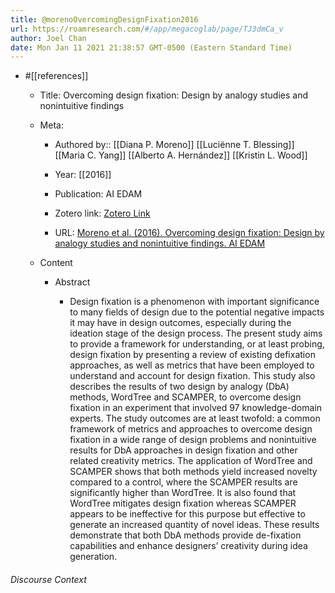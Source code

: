 ```yaml
---
title: @morenoOvercomingDesignFixation2016
url: https://roamresearch.com/#/app/megacoglab/page/TJ3dmCa_v
author: Joel Chan
date: Mon Jan 11 2021 21:38:57 GMT-0500 (Eastern Standard Time)
---
```


- #[[references]]

    - Title: Overcoming design fixation: Design by analogy studies and nonintuitive findings

    - Meta:

        - Authored by:: [[Diana P. Moreno]] [[Luciënne T. Blessing]] [[Maria C. Yang]] [[Alberto A. Hernández]] [[Kristin L. Wood]]

        - Year: [[2016]]

        - Publication: AI EDAM

        - Zotero link: [Zotero Link](zotero://select/items/1_B5UVG245)

        - URL: [Moreno et al. (2016). Overcoming design fixation: Design by analogy studies and nonintuitive findings. AI EDAM](https://www.cambridge.org/core/journals/ai-edam/article/overcoming-design-fixation-design-by-analogy-studies-and-nonintuitive-findings/038760839BBBEFC08F146457A77BBE51)

    - Content

        - Abstract

            - Design fixation is a phenomenon with important significance to many fields of design due to the potential negative impacts it may have in design outcomes, especially during the ideation stage of the design process. The present study aims to provide a framework for understanding, or at least probing, design fixation by presenting a review of existing defixation approaches, as well as metrics that have been employed to understand and account for design fixation. This study also describes the results of two design by analogy (DbA) methods, WordTree and SCAMPER, to overcome design fixation in an experiment that involved 97 knowledge-domain experts. The study outcomes are at least twofold: a common framework of metrics and approaches to overcome design fixation in a wide range of design problems and nonintuitive results for DbA approaches in design fixation and other related creativity metrics. The application of WordTree and SCAMPER shows that both methods yield increased novelty compared to a control, where the SCAMPER results are significantly higher than WordTree. It is also found that WordTree mitigates design fixation whereas SCAMPER appears to be ineffective for this purpose but effective to generate an increased quantity of novel ideas. These results demonstrate that both DbA methods provide de-fixation capabilities and enhance designers’ creativity during idea generation.

###### Discourse Context



